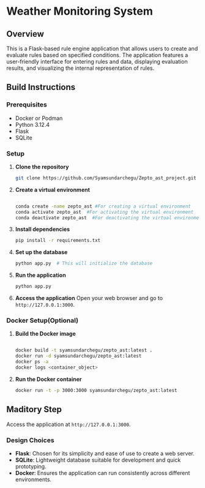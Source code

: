 # Weather Monitoring System

## Overview
This is a Flask-based rule engine application that allows users to create and evaluate rules based on specified conditions. The application features a user-friendly interface for entering rules and data, displaying evaluation results, and visualizing the internal representation of rules.


## Build Instructions

### Prerequisites
- Docker or Podman
- Python 3.12.4
- Flask
- SQLite


### Setup
1. **Clone the repository**
    ```bash
    git clone https://github.com/Syamsundarchegu/Zepto_ast_project.git

    ```

2. **Create a virtual environment**
    ```bash

    conda create -name zepto_ast #For creating a virtual environment
    conda activate zepto_ast  #For activating the virtual environment
    conda deactivate zepto_ast  #For deactivating the virtual environment

3. **Install dependencies**
    ```bash
    pip install -r requirements.txt
    ```

4. **Set up the database**
    ```bash
    python app.py  # This will initialize the database
    ```

5. **Run the application**
    ```bash
    python app.py
    ```

6. **Access the application**
    Open your web browser and go to `http://127.0.0.1:3000`.


### Docker Setup(Optional)
1. **Build the Docker image**
    ```bash

    docker build -t syamsundarchegu/zepto_ast:latest .
    docker run -d syamsundarchegu/zepto_ast:latest
    docker ps -a
    docker logs <container_object>
    
    ```

2. **Run the Docker container**
    ```bash
    docker run -t -p 3000:3000 syamsundarchegu/zepto_ast:latest
    ```

## Maditory Step
Access the application at `http://127.0.0.1:3000`.


### Design Choices
- **Flask**: Chosen for its simplicity and ease of use to create a web server.
- **SQLite**: Lightweight database suitable for development and quick prototyping.
- **Docker**: Ensures the application can run consistently across different environments.
